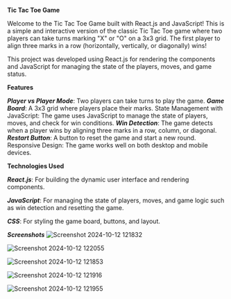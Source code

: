 **Tic Tac Toe Game**

Welcome to the Tic Tac Toe Game built with React.js and JavaScript! This is a simple and interactive version of the classic Tic Tac Toe game where two players can take turns marking "X" or "O" on a 3x3 grid. The first player to align three marks in a row (horizontally, vertically, or diagonally) wins!

This project was developed using React.js for rendering the components and JavaScript for managing the state of the players, moves, and game status.

**Features**

***Player vs Player Mode***: Two players can take turns to play the game.
***Game Board***: A 3x3 grid where players place their marks.
State Management with JavaScript: The game uses JavaScript to manage the state of players, moves, and check for win conditions.
***Win Detection***: The game detects when a player wins by aligning three marks in a row, column, or diagonal.
***Restart Button***: A button to reset the game and start a new round.
Responsive Design: The game works well on both desktop and mobile devices.

**Technologies Used**

***React.js***: For building the dynamic user interface and rendering components.

***JavaScript***: For managing the state of players, moves, and game logic such as win detection and resetting the game.

***CSS***: For styling the game board, buttons, and layout.

***Screenshots***
![Screenshot 2024-10-12 121832](https://github.com/user-attachments/assets/0a562ccb-0a9b-4ee3-a477-71d5a6aa5d01)

![Screenshot 2024-10-12 122055](https://github.com/user-attachments/assets/a1ac3371-5c72-406b-9b1d-7e31bdc8fbd3)

![Screenshot 2024-10-12 121853](https://github.com/user-attachments/assets/8a9e575f-2585-48ae-b929-0dfa48bf3acf)

![Screenshot 2024-10-12 121916](https://github.com/user-attachments/assets/6190966d-ee3a-4ad8-9d87-ba39723dfc4c)

![Screenshot 2024-10-12 121955](https://github.com/user-attachments/assets/b8620f8d-646c-4fc0-8db2-e52bd44799c7)


